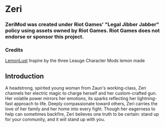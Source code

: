 # Zeri
### ZeriMod was created under Riot Games' "Legal Jibber Jabber" policy using assets owned by Riot Games.  Riot Games does not endorse or sponsor this project.

### Credits

[LemonLust](https://github.com/JL907) Inspire by the three Leauge Character Mods lemon made

## Introduction
A headstrong, spirited young woman from Zaun's working-class, Zeri channels her electric magic to charge herself and her custom-crafted gun. Her volatile power mirrors her emotions, its sparks reflecting her lightning-fast approach to life. Deeply compassionate toward others, Zeri carries the love of her family and her home into every fight. Though her eagerness to help can sometimes backfire, Zeri believes one truth to be certain: stand up for your community, and it will stand up with you.

